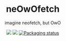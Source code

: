 <h1 align="center">neOwOfetch</h1> <p align="center">imagine neofetch, but OwO
<p align="center">
<a href="./LICENSE.md"><img src="https://cdn.discordapp.com/attachments/832652653292027904/1022794924078415932/idfk.png"></a>
<a href="https://github.com/dylanaraps/neofetch/releases"><img src="https://cdn.discordapp.com/attachments/832652653292027904/1022794924439113808/neoowowoowow.png"></a>
<a href="https://repology.org/metapackage/neofetch"><img src="https://cdn.discordapp.com/attachments/832652653292027904/1022794924783050782/bruh.png" alt="Packaging status"></a>
</p>